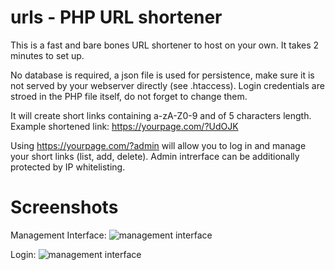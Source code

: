 # urls - PHP URL shortener
This is a fast and bare bones URL shortener to host on your own. It takes 2 minutes to set up.

No database is required, a json file is used for persistence, make sure it is not served by your webserver directly (see .htaccess).
Login credentials are stroed in the PHP file itself, do not forget to change them.

It will create short links containing a-zA-Z0-9 and of 5 characters length.
Example shortened link:
https://yourpage.com/?UdOJK

Using https://yourpage.com/?admin will allow you to log in and manage your short links (list, add, delete). Admin intrerface can be additionally protected by IP whitelisting. 

# Screenshots
Management Interface:
![management interface](https://i.imgur.com/5ENbtvB.png)


Login:
![management interface](https://i.imgur.com/0rgOnXe.png)
